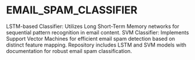 # EMAIL_SPAM_CLASSIFIER
LSTM-based Classifier: Utilizes Long Short-Term Memory networks for sequential pattern recognition in email content. SVM Classifier: Implements Support Vector Machines for efficient email spam detection based on distinct feature mapping. Repository includes LSTM and SVM models with documentation for robust email spam classification.
